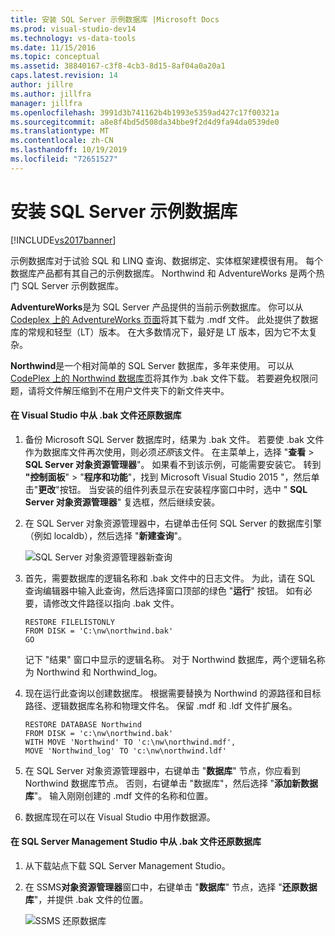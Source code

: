 ```yaml
---
title: 安装 SQL Server 示例数据库 |Microsoft Docs
ms.prod: visual-studio-dev14
ms.technology: vs-data-tools
ms.date: 11/15/2016
ms.topic: conceptual
ms.assetid: 38840167-c3f8-4cb3-8d15-8af04a0a20a1
caps.latest.revision: 14
author: jillre
ms.author: jillfra
manager: jillfra
ms.openlocfilehash: 3991d3b741162b4b1993e5359ad427c17f00321a
ms.sourcegitcommit: a8e8f4bd5d508da34bbe9f2d4d9fa94da0539de0
ms.translationtype: MT
ms.contentlocale: zh-CN
ms.lasthandoff: 10/19/2019
ms.locfileid: "72651527"
---
```

# <a name="install-sql-server-sample-databases"></a>安装 SQL Server 示例数据库
[!INCLUDE[vs2017banner](../includes/vs2017banner.md)]

示例数据库对于试验 SQL 和 LINQ 查询、数据绑定、实体框架建模很有用。  每个数据库产品都有其自己的示例数据库。 Northwind 和 AdventureWorks 是两个热门 SQL Server 示例数据库。

 **AdventureWorks**是为 SQL Server 产品提供的当前示例数据库。 你可以从[Codeplex 上的 AdventureWorks 页面](http://msftdbprodsamples.codeplex.com/)将其下载为 .mdf 文件。 此处提供了数据库的常规和轻型（LT）版本。 在大多数情况下，最好是 LT 版本，因为它不太复杂。

 **Northwind**是一个相对简单的 SQL Server 数据库，多年来使用。 可以从[CodePlex 上的 Northwind 数据库页](https://northwinddatabase.codeplex.com/)将其作为 .bak 文件下载。 若要避免权限问题，请将文件解压缩到不在用户文件夹下的新文件夹中。

#### <a name="to-restore-a-database-from-a-bak-file-in-visual-studio"></a>在 Visual Studio 中从 .bak 文件还原数据库

1. 备份 Microsoft SQL Server 数据库时，结果为 .bak 文件。 若要使 .bak 文件作为数据库文件再次使用，则必须*还原*该文件。 在主菜单上，选择 "**查看** > **SQL Server 对象资源管理器**"。 如果看不到该示例，可能需要安装它。 转到 **"控制面板**"  >  "**程序和功能**"，找到 Microsoft Visual Studio 2015 "，然后单击"**更改**"按钮。 当安装的组件列表显示在安装程序窗口中时，选中 " **SQL Server 对象资源管理器**" 复选框，然后继续安装。

2. 在 SQL Server 对象资源管理器中，右键单击任何 SQL Server 的数据库引擎（例如 localdb），然后选择 "**新建查询**"。

     ![SQL Server 对象资源管理器新查询](../data-tools/media/raddata-sql-server-object-explorer-new-query.png "raddata SQL Server 对象资源管理器新查询")

3. 首先，需要数据库的逻辑名称和 .bak 文件中的日志文件。 为此，请在 SQL 查询编辑器中输入此查询，然后选择窗口顶部的绿色 "**运行**" 按钮。 如有必要，请修改文件路径以指向 .bak 文件。

    ```
    RESTORE FILELISTONLY
    FROM DISK = 'C:\nw\northwind.bak'
    GO
    ```

     记下 "结果" 窗口中显示的逻辑名称。  对于 Northwind 数据库，两个逻辑名称为 Northwind 和 Northwind_log。

4. 现在运行此查询以创建数据库。 根据需要替换为 Northwind 的源路径和目标路径、逻辑数据库名称和物理文件名。 保留 .mdf 和 .ldf 文件扩展名。

    ```
    RESTORE DATABASE Northwind
    FROM DISK = 'c:\nw\northwind.bak'
    WITH MOVE 'Northwind' TO 'c:\nw\northwind.mdf',
    MOVE 'Northwind_log' TO 'c:\nw\northwind.ldf'
    ```

5. 在 SQL Server 对象资源管理器中，右键单击 "**数据库**" 节点，你应看到 Northwind 数据库节点。 否则，右键单击 "数据库"，然后选择 "**添加新数据库**"。 输入刚刚创建的 .mdf 文件的名称和位置。

6. 数据库现在可以在 Visual Studio 中用作数据源。

#### <a name="to-restore-a-database-from-a-bak-file-in-sql-server-management-studio"></a>在 SQL Server Management Studio 中从 .bak 文件还原数据库

1. 从下载站点下载 SQL Server Management Studio。

2. 在 SSMS**对象资源管理器**窗口中，右键单击 "**数据库**" 节点，选择 "**还原数据库**"，并提供 .bak 文件的位置。

     ![SSMS 还原数据库](../data-tools/media/raddata-ssms-restore-database.png "raddata SSMS 还原数据库")
